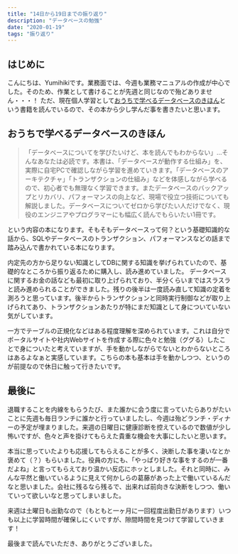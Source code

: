 ```yaml
---
title: "14日から19日までの振り返り"
description: "データベースの勉強"
date: "2020-01-19"
tags: "振り返り"
---
```


## はじめに

こんにちは、Yumihikiです。業務面では、今週も業務マニュアルの作成が中心でした。そのため、作業として書けることが先週と同じなので殆どありません・・・！
ただ、現在個人学習として[おうちで学べるデータベースのきほん](https://www.amazon.co.jp/%E3%81%8A%E3%81%86%E3%81%A1%E3%81%A7%E5%AD%A6%E3%81%B9%E3%82%8B%E3%83%87%E3%83%BC%E3%82%BF%E3%83%99%E3%83%BC%E3%82%B9%E3%81%AE%E3%81%8D%E3%81%BB%E3%82%93-%E3%83%9F%E3%83%83%E3%82%AF/dp/479813516X)という書籍を読んでいるので、その本から少し学んだ事を書きたいと思います。

## おうちで学べるデータベースのきほん

> 「データベースについてを学びたいけど、本を読んでもわからない」…そんなあなたは必読です。本書は、「データベースが動作する仕組み」を、実際に自宅PCで確認しながら学習を進めていきます。「データベースのアーキテクチャ」「トランザクションの仕組み」などを体感しながら学べるので、初心者でも無理なく学習できます。またデータベースのバックアップとリカバリ、パフォーマンスの向上など、現場で役立つ技術についても解説しました。データベースについてゼロから学びたい人だけでなく、現役のエンジニアやプログラマーにも幅広く読んでもらいたい1冊です。

という内容の本になります。そもそもデータベースって何？という基礎知識的な話から、SQLやデータベースのトランザクション、パフォーマンスなどの話まで踏み込んで書かれている本になります。

内定先の方から足りない知識としてDBに関する知識を挙げられていたので、基礎的なところから振り返るために購入し、読み進めていました。
データベースに関するお金の話なども最初に取り上げられており、半分くらいまではスラスラと読み進められることができました。残りの後半は一度読み直して知識の定着を測ろうと思っています。後半からトランザクションと同時実行制御などが取り上げられてあり、トランザクションあたりが特にまだ知識として身についていない気がしています。

一方でテーブルの正規化などはある程度理解を深められています。これは自分でポータルサイトや社内Webサイトを作成する際に色々と勉強（ググる）したことで身についたと考えていますが、手を動かしながらでないとわからないところはあるよなぁと実感しています。こちらの本も基本は手を動かしつつ、というのが前提なので休日に触って行きたいです。

## 最後に

退職することを内線をもらうたび、また誰かに会う度に言っていたらありがたいことに先週も毎日ランチに誰かと行っていましたし、今週は殆どランチ・ディナーの予定が埋まりました。来週の日曜日に健康診断を控えているので数値が少し怖いですが、色々と声を掛けてもらえた貴重な機会を大事にしたいと思います。

本当に思っていたよりも応援してもらえることが多く、決断した事を凄いなとか褒めて（？）もらいました。役員の方にも、「やっぱり好きな事をするのが一番だよね」と言ってもらえており温かい反応にホッとしました。それと同時に、みんな平然と働いているように見えて何かしらの葛藤があった上で働いているんだなと思いました。会社に残るなら残るで、出来れば前向きな決断をしつつ、働いていって欲しいなと思ってしまいました。

来週は土曜日も出勤なので（もともと一ヶ月に一回程度出勤日があります）いつも以上に学習時間が確保しにくいですが、隙間時間を見つけて学習していきます！

最後まで読んでいただき、ありがとうございました。
